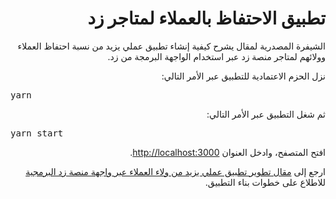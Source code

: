 <div dir="rtl">
    <h1>تطبيق الاحتفاظ بالعملاء لمتاجر زد</h1>
    <p>الشيفرة المصدرية لمقال يشرح كيفية إنشاء تطبيق عملي يزيد من نسبة احتفاظ العملاء وولائهم لمتاجر منصة زد عبر استخدام الواجهة البرمجة من زد.</p>

<p>
نزل الحزم الاعتمادية للتطبيق عبر الأمر التالي:

<pre dir="ltr">
yarn
</pre>

ثم شغل التطبيق عبر الأمر التالي:
<pre dir="ltr">
yarn start
</pre>

افتح المتصفح، وادخل العنوان <a href="http://localhost:3000">http://localhost:3000</a>.

ارجع إلى <a href="https://academy.hsoub.com/">مقال تطوير تطبيق عملي يزيد من ولاء العملاء عبر واجهة منصة زد البرمجية</a> للاطلاع على خطوات بناء التطبيق.
</p>
</div>

